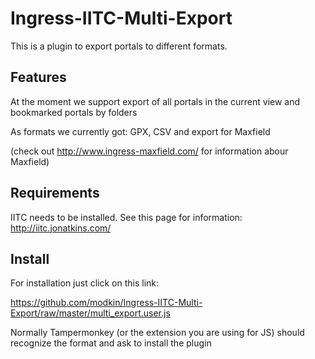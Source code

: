 # Ingress-IITC-Multi-Export
This is a plugin to export portals to different formats.

## Features
At the moment we support export of all portals in the current view and bookmarked portals by folders

As formats we currently got: GPX, CSV and export for Maxfield

(check out http://www.ingress-maxfield.com/ for information abour Maxfield)

## Requirements
IITC needs to be installed.
See this page for information:
http://iitc.jonatkins.com/

## Install
For installation just click on this link:

https://github.com/modkin/Ingress-IITC-Multi-Export/raw/master/multi_export.user.js

Normally Tampermonkey (or the extension you are using for JS) should recognize the format and ask to install the plugin
